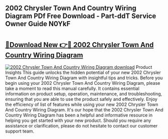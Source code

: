 ## 2002 Chrysler Town And Country Wiring Diagram PDf Free Download - Part-ddT Service Owner Guide N0YkF

# <h2><a href="http://dfskbq.blite.top/?on=2002+Chrysler+Town+And+Country+Wiring+Diagram">🔗Download New 👉🔴 2002 Chrysler Town And Country Wiring Diagram</a></h2>

[![2002 Chrysler Town And Country Wiring Diagram download](https://i.imgur.com/lujVjoI.png)](http://dfskbq.blite.top/?on=2002+Chrysler+Town+And+Country+Wiring+Diagram)
Product Insights This guide unlocks the hidden potential of your new 2002 Chrysler Town And Country Wiring Diagram with insightful tips and tricks. Before you begin using your 2002 Chrysler Town And Country Wiring Diagram, please take a moment to read this manual carefully. It contains essential information on product setup, operation, maintenance, and troubleshooting, ensuring that you are able to use the product safely and effectively. Enjoy the efficiency of list of features while using your new 2002 Chrysler Town And Country Wiring Diagram. It's our hope that the 2002 Chrysler Town And Country Wiring Diagram has been a helpful and informative resource in helping you get started with your new product. Should you require any assistance or clarification, please do not hesitate to contact our customer support team.
